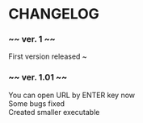 # CHANGELOG

### ~~ ver. 1 ~~

First version released ~

### ~~ ver. 1.01 ~~

You can open URL by ENTER key now <br />
Some bugs fixed <br />
Created smaller executable
